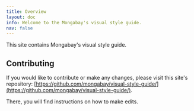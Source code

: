 ```yaml
---
title: Overview 
layout: doc
info: Welcome to the Mongabay's visual style guide.
nav: false
---
```


This site contains Mongabay's visual style guide.

## Contributing

If you would like to contribute or make any changes, please visit this site's repository: [https://github.com/mongabay/visual-style-guide/](https://github.com/mongabay/visual-style-guide/).

There, you will find instructions on how to make edits.
